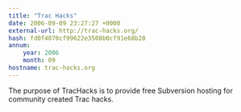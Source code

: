 ```yaml
---
title: "Trac Hacks"
date: 2006-09-09 23:27:27 +0000
external-url: http://trac-hacks.org/
hash: fd0f4070cf99622e3508b0cf91e68b28
annum:
    year: 2006
    month: 09
hostname: trac-hacks.org
---
```


The purpose of TracHacks is to provide free Subversion hosting for community created Trac hacks.
